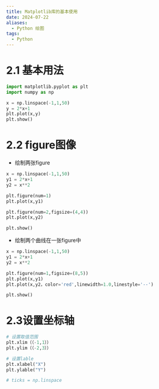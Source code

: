 ```yaml
---
title: Matplotlib库的基本使用
date: 2024-07-22
aliases:
  - Python 绘图
tags:
  - Python
---
```

# 2.1 基本用法

```python
import matplotlib.pyplot as plt
import numpy as np

x = np.linspace(-1,1,50)
y = 2*x+1
plt.plot(x,y)
plt.show()
```
# 2.2 figure图像

- 绘制两张figure

```python
x = np.linspace(-1,1,50)
y1 = 2*x+1
y2 = x**2

plt.figure(num=1)
plt.plot(x,y1)

plt.figure(num=2,figsize=(4,4))
plt.plot(x,y2)

plt.show()
```

- 绘制两个曲线在一张figure中

```python
x = np.linspace(-1,1,50)
y1 = 2*x+1
y2 = x**2

plt.figure(num=1,figsize=(8,5))
plt.plot(x,y1)
plt.plot(x,y2，color='red',linewidth=1.0,linestyle='--')

plt.show()
```
# 2.3设置坐标轴
```python
# 设置取值范围
plt.xlim（（-1,1））
plt.ylim（（-2,3））

# 设置lable
plt.xlabel("X")
plt.ylable("Y")

# ticks = np.linspace
```
